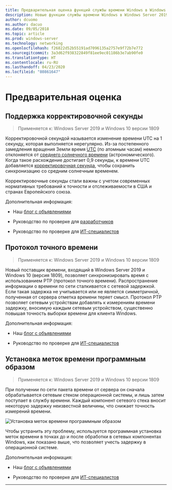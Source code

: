 ```yaml
---
title: Предварительная оценка функций службы времени Windows в Windows Server 2019
description: Новые функции службы времени Windows в Windows Server 2019
author: dcuomo
ms.author: dacuo
ms.date: 09/05/2018
ms.topic: article
ms.prod: windows-server
ms.technology: networking
ms.openlocfilehash: f26822d52b55191ad7096135a2757e9f72b7e772
ms.sourcegitcommit: 3a3d62f938322849f81ee9ec01186b3e7ab90fe0
ms.translationtype: HT
ms.contentlocale: ru-RU
ms.lasthandoff: 04/23/2020
ms.locfileid: "80861647"
---
```

# <a name="insider-preview"></a>Предварительная оценка 


## <a name="leap-second-support"></a>Поддержка корректировочной секунды


>Применяется к: Windows Server 2019 и Windows 10 версии 1809

Корректировочной секундой называется изменение времени UTC на 1 секунду, которая выполняется нерегулярно. Из-за постепенного замедления вращения Земли время [UTC](https://en.wikipedia.org/wiki/Coordinated_Universal_Time) (по атомным часам) немного отклоняется от [среднего солнечного времени](https://en.wikipedia.org/wiki/Solar_time#Mean_solar_time) (астрономического).  Когда такое расхождение достигает 0,9 секунды, к времени UTC добавляется [корректировочная секунда](https://en.wikipedia.org/wiki/Leap_second), чтобы сохранить синхронизацию со средним солнечным временем.

Корректировочные секунды стали важны с учетом современных нормативных требований к точности и отслеживаемости в США и странах Европейского союза.

Дополнительная информация:

-  Наш [блог с объявлениями](https://blogs.technet.microsoft.com/networking/2018/07/18/top10-ws2019-hatime/)

-  Руководство по проверке для [разработчиков](https://aka.ms/Dev-LeapSecond)

-  Руководство по проверке для [ИТ-специалистов](https://aka.ms/ITPro-LeapSecond)


## <a name="precision-time-protocol"></a>Протокол точного времени

>Применяется к: Windows Server 2019 и Windows 10 версии 1809

Новый поставщик времени, входящий в Windows Server 2019 и Windows 10 (версия 1809), позволяет синхронизировать время с использованием PTP (протокол точного времени). Распространение информации о времени по сети сталкивается с сетевой задержкой. Если такая задержка не учитывается или не является симметричной, полученная от сервера отметка времени теряет смысл. Протокол PTP позволяет сетевым устройствам добавлять к измерениям времени задержку, вносимую каждым сетевым устройством, существенно повышая точность выборки времени для клиента Windows.

Дополнительная информация:

-  Наш [блог с объявлениями](https://blogs.technet.microsoft.com/networking/2018/07/18/top10-ws2019-hatime/)

-  Руководство по проверке для [ИТ-специалистов](https://aka.ms/PTPValidation)


## <a name="software-timestamping"></a>Установка меток времени программным образом

>Применяется к: Windows Server 2019 и Windows 10 версии 1809

При получении по сети пакета времени от сервера он сначала обрабатывается сетевым стеком операционной системы, и лишь затем поступает в службу времени. Каждый компонент сетевого стека вносит некоторую задержку неизвестной величины, что снижает точность измерений времени.

![Установка меток времени программным образом](../media/Windows-Time-Service/software-timestamping.png)

Чтобы устранить эту проблему, используется программная установка меток времени в точках до и после обработки в сетевых компонентах Windows, как показано выше, что позволяет учесть задержку в операционной системе.

Дополнительная информация:

-  Наш [блог с объявлениями](https://blogs.technet.microsoft.com/networking/2018/07/18/top10-ws2019-hatime/)

-  Руководство по проверке для [ИТ-специалистов](https://github.com/Microsoft/SDN/blob/master/FeatureGuide/Validation%20Guide%20-%20RS5%20-%20Software%20Timestamping.docx)



---